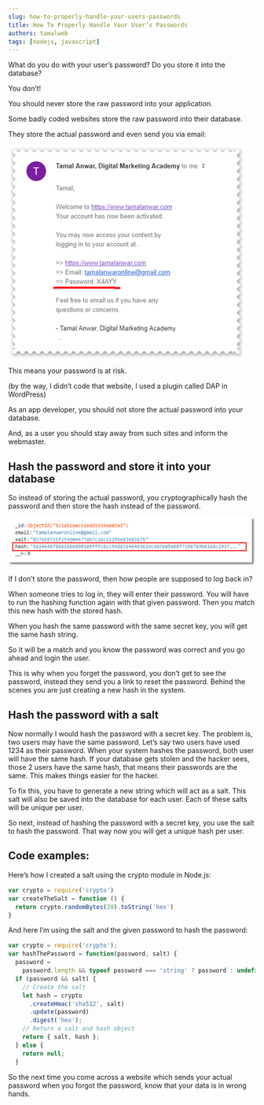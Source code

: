 ```yaml
---
slug: how-to-properly-handle-your-users-passwords
title: How To Properly Handle Your User’s Passwords
authors: tamalweb
tags: [nodejs, javascript]
---
```


What do you do with your user’s password? Do you store it into the database?

You don’t!

You should never store the raw password into your application.

Some badly coded websites store the raw password into their database.

They store the actual password and even send you via email:

![plain text password](./images/1.png)

This means your password is at risk.

(by the way, I didn’t code that website, I used a plugin called DAP in WordPress)

<!-- truncate -->

As an app developer, you should not store the actual password into your database.

And, as a user you should stay away from such sites and inform the webmaster.

## Hash the password and store it into your database

So instead of storing the actual password, you cryptographically hash the password and then store the hash instead of the password.

![hash saved in database](./images/2.png)

If I don’t store the password, then how people are supposed to log back in?

When someone tries to log in, they will enter their password. You will have to run the hashing function again with that given password. Then you match this new hash with the stored hash.

When you hash the same password with the same secret key, you will get the same hash string.

So it will be a match and you know the password was correct and you go ahead and login the user.

This is why when you forget the password, you don’t get to see the password, instead they send you a link to reset the password. Behind the scenes you are just creating a new hash in the system.

## Hash the password with a salt

Now normally I would hash the password with a secret key. The problem is, two users may have the same password. Let’s say two users have used 1234 as their password. When your system hashes the password, both user will have the same hash. If your database gets stolen and the hacker sees, those 2 users have the same hash, that means their passwords are the same. This makes things easier for the hacker.

To fix this, you have to generate a new string which will act as a salt. This salt will also be saved into the database for each user. Each of these salts will be unique per user.

So next, instead of hashing the password with a secret key, you use the salt to hash the password. That way now you will get a unique hash per user.

## Code examples:

Here’s how I created a salt using the crypto module in Node.js:

```js
var crypto = require('crypto')
var createTheSalt = function () {
  return crypto.randomBytes(20).toString('hex')
}
```

And here I’m using the salt and the given password to hash the password:

```js
var crypto = require('crypto');
var hashThePassword = function(password, salt) {
  password =
    password.length && typeof password === 'string' ? password : undefined;
  if (password && salt) {
    // Create the salt
    let hash = crypto
      .createHmac('sha512', salt)
      .update(password)
      .digest('hex');
    // Return a salt and hash object
    return { salt, hash };
  } else {
    return null;
  }
```

So the next time you come across a website which sends your actual password when you forgot the password, know that your data is in wrong hands.
